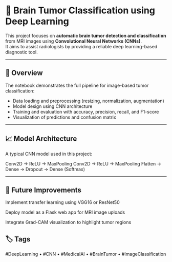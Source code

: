 # 🧠 Brain Tumor Classification using Deep Learning

This project focuses on **automatic brain tumor detection and classification** from MRI images using **Convolutional Neural Networks (CNNs)**.  
It aims to assist radiologists by providing a reliable deep learning–based diagnostic tool.

---

## 🚀 Overview
The notebook demonstrates the full pipeline for image-based tumor classification:
- Data loading and preprocessing (resizing, normalization, augmentation)
- Model design using CNN architecture
- Training and evaluation with accuracy, precision, recall, and F1-score
- Visualization of predictions and confusion matrix

---
  
## 📈 Model Architecture

A typical CNN model used in this project:

Conv2D → ReLU → MaxPooling
Conv2D → ReLU → MaxPooling
Flatten → Dense → Dropout → Dense (Softmax)

---
## 🧪 Future Improvements

Implement transfer learning using VGG16 or ResNet50

Deploy model as a Flask web app for MRI image uploads

Integrate Grad-CAM visualization to highlight tumor regions

## 🏷️ Tags

#DeepLearning • #CNN • #MedicalAI • #BrainTumor • #ImageClassification
